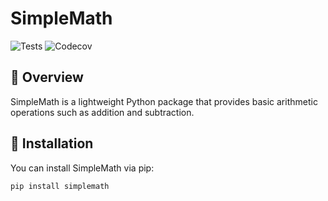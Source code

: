 # SimpleMath

![Tests](https://github.com/rvf0068/simplemath/actions/workflows/test.yml/badge.svg)
![Codecov](https://codecov.io/gh/rvf0068/simplemath/branch/main/graph/badge.svg)

## 📌 Overview
SimpleMath is a lightweight Python package that provides basic arithmetic operations such as addition and subtraction.

## 🚀 Installation
You can install SimpleMath via pip:

```bash
pip install simplemath
